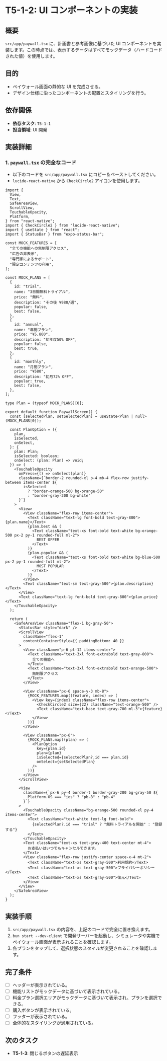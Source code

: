 # T5-1-2: UI コンポーネントの実装

## 概要

`src/app/paywall.tsx` に、計画書と参考画像に基づいた UI コンポーネントを実装します。この時点では、表示するデータはすべてモックデータ（ハードコードされた値）を使用します。

## 目的

- ペイウォール画面の静的な UI を完成させる。
- デザイン仕様に沿ったコンポーネントの配置とスタイリングを行う。

## 依存関係

- **依存タスク**: `T5-1-1`
- **担当領域**: UI 開発

## 実装詳細

### 1. `paywall.tsx` の完全なコード

- 以下のコードを `src/app/paywall.tsx` にコピー＆ペーストしてください。
- `lucide-react-native` から `CheckCircle2` アイコンを使用します。

```tsx
import {
  View,
  Text,
  SafeAreaView,
  ScrollView,
  TouchableOpacity,
  Platform,
} from "react-native";
import { CheckCircle2 } from "lucide-react-native";
import { useState } from "react";
import { StatusBar } from "expo-status-bar";

const MOCK_FEATURES = [
  "全ての機能への無制限アクセス",
  "広告の非表示",
  "専門家によるサポート",
  "限定コンテンツの利用",
];

const MOCK_PLANS = [
  {
    id: "trial",
    name: "3日間無料トライアル",
    price: "無料",
    description: "その後 ¥980/週",
    popular: false,
    best: false,
  },
  {
    id: "annual",
    name: "年間プラン",
    price: "¥5,800",
    description: "初年度50% OFF",
    popular: false,
    best: true,
  },
  {
    id: "monthly",
    name: "月間プラン",
    price: "¥580",
    description: "初月72% OFF",
    popular: true,
    best: false,
  },
];

type Plan = (typeof MOCK_PLANS)[0];

export default function PaywallScreen() {
  const [selectedPlan, setSelectedPlan] = useState<Plan | null>(MOCK_PLANS[0]);

  const PlanOption = ({
    plan,
    isSelected,
    onSelect,
  }: {
    plan: Plan;
    isSelected: boolean;
    onSelect: (plan: Plan) => void;
  }) => (
    <TouchableOpacity
      onPress={() => onSelect(plan)}
      className={`border-2 rounded-xl p-4 mb-4 flex-row justify-between items-center ${
        isSelected
          ? "border-orange-500 bg-orange-50"
          : "border-gray-200 bg-white"
      }`}
    >
      <View>
        <View className="flex-row items-center">
          <Text className="text-lg font-bold text-gray-800">{plan.name}</Text>
          {plan.best && (
            <Text className="text-xs font-bold text-white bg-orange-500 px-2 py-1 rounded-full ml-2">
              BEST OFFER
            </Text>
          )}
          {plan.popular && (
            <Text className="text-xs font-bold text-white bg-blue-500 px-2 py-1 rounded-full ml-2">
              MOST POPULAR
            </Text>
          )}
        </View>
        <Text className="text-sm text-gray-500">{plan.description}</Text>
      </View>
      <Text className="text-lg font-bold text-gray-800">{plan.price}</Text>
    </TouchableOpacity>
  );

  return (
    <SafeAreaView className="flex-1 bg-gray-50">
      <StatusBar style="dark" />
      <ScrollView
        className="flex-1"
        contentContainerStyle={{ paddingBottom: 40 }}
      >
        <View className="p-6 pt-12 items-center">
          <Text className="text-3xl font-extrabold text-gray-800">
            全ての機能へ
          </Text>
          <Text className="text-3xl font-extrabold text-orange-500">
            無制限アクセス
          </Text>
        </View>

        <View className="px-6 space-y-3 mb-8">
          {MOCK_FEATURES.map((feature, index) => (
            <View key={index} className="flex-row items-center">
              <CheckCircle2 size={22} className="text-orange-500" />
              <Text className="text-base text-gray-700 ml-3">{feature}</Text>
            </View>
          ))}
        </View>

        <View className="px-6">
          {MOCK_PLANS.map((plan) => (
            <PlanOption
              key={plan.id}
              plan={plan}
              isSelected={selectedPlan?.id === plan.id}
              onSelect={setSelectedPlan}
            />
          ))}
        </View>
      </ScrollView>

      <View
        className={`px-6 py-4 border-t border-gray-200 bg-gray-50 ${
          Platform.OS === "ios" ? "pb-8" : "pb-4"
        }`}
      >
        <TouchableOpacity className="bg-orange-500 rounded-xl py-4 items-center">
          <Text className="text-white text-lg font-bold">
            {selectedPlan?.id === "trial" ? "無料トライアルを開始" : "登録する"}
          </Text>
        </TouchableOpacity>
        <Text className="text-xs text-gray-400 text-center mt-4">
          お支払いはいつでもキャンセルできます。
        </Text>
        <View className="flex-row justify-center space-x-4 mt-2">
          <Text className="text-xs text-gray-500">利用規約</Text>
          <Text className="text-xs text-gray-500">プライバシーポリシー</Text>
          <Text className="text-xs text-gray-500">復元</Text>
        </View>
      </View>
    </SafeAreaView>
  );
}
```

## 実装手順

1. `src/app/paywall.tsx` の内容を、上記のコードで完全に置き換えます。
2. `bun start --dev-client` で開発サーバーを起動し、シミュレータや実機でペイウォール画面が表示されることを確認します。
3. 各プランをタップして、選択状態のスタイルが変更されることを確認します。

## 完了条件

- [ ] ヘッダーが表示されている。
- [ ] 機能リストがモックデータに基づいて表示されている。
- [ ] 料金プラン選択エリアがモックデータに基づいて表示され、プランを選択できる。
- [ ] 購入ボタンが表示されている。
- [ ] フッターが表示されている。
- [ ] 全体的なスタイリングが適用されている。

## 次のタスク

- **T5-1-3**: 閉じるボタンの遅延表示
